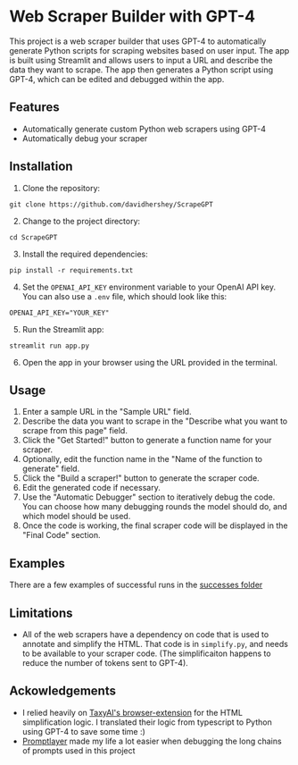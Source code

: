 # Web Scraper Builder with GPT-4

This project is a web scraper builder that uses GPT-4 to automatically generate Python scripts for scraping websites based on user input. The app is built using Streamlit and allows users to input a URL and describe the data they want to scrape. The app then generates a Python script using GPT-4, which can be edited and debugged within the app.

## Features

- Automatically generate custom Python web scrapers using GPT-4
- Automatically debug your scraper

## Installation

1. Clone the repository:

```
git clone https://github.com/davidhershey/ScrapeGPT
```

2. Change to the project directory:

```
cd ScrapeGPT
```

3. Install the required dependencies:

```
pip install -r requirements.txt
```

4. Set the `OPENAI_API_KEY` environment variable to your OpenAI API key. You can also use a `.env` file, which should look like this:
```
OPENAI_API_KEY="YOUR_KEY"
```

5. Run the Streamlit app:

```
streamlit run app.py
```

6. Open the app in your browser using the URL provided in the terminal.

## Usage

1. Enter a sample URL in the "Sample URL" field.
2. Describe the data you want to scrape in the "Describe what you want to scrape from this page" field.
3. Click the "Get Started!" button to generate a function name for your scraper.
4. Optionally, edit the function name in the "Name of the function to generate" field.
5. Click the "Build a scraper!" button to generate the scraper code.
6. Edit the generated code if necessary.
7. Use the "Automatic Debugger" section to iteratively debug the code. You can choose how many debugging rounds the model should do, and which model should be used.
8. Once the code is working, the final scraper code will be displayed in the "Final Code" section.

## Examples
There are a few examples of successful runs in the [successes folder](successes/)

## Limitations

* All of the web scrapers have a dependency on code that is used to annotate and simplify the HTML. That code is in `simplify.py`, and needs to be available to your scraper code. (The simplificaiton happens to reduce the number of tokens sent to GPT-4).

## Ackowledgements

* I relied heavily on [TaxyAI's browser-extension](https://github.com/TaxyAI/browser-extension) for the HTML simplification logic. I translated their logic from typescript to Python using GPT-4 to save some time :)
* [Promptlayer](https://promptlayer.com/home) made my life a lot easier when debugging the long chains of prompts used in this project

